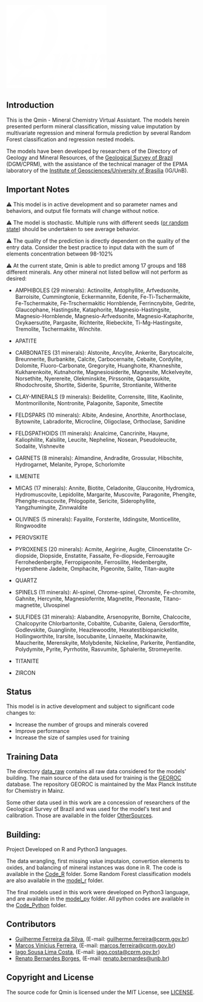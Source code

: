 ![jpeg](figures/Qmin_logo.png)

## Introduction

This is the Qmin - Mineral Chemistry Virtual Assistant. The models herein
presented perform mineral classification, missing value imputation by multivariate
regression and mineral formula prediction by several Random Forest classification 
and regression nested models.

The models have been developed by researchers of the Directory of Geology and Mineral
Resources, of the [Geological Survey of Brazil](https://www.cprm.gov.br/en/) (DGM/CPRM), with the assistance of
the technical manager of the EPMA laboratory of the [Institute of Geosciences/University of Brasília](http://www.igd.unb.br/) (IG/UnB).

## Important Notes

:warning: This model is in active development and so parameter names and
behaviors, and output file formats will change without notice.

:warning: The model is stochastic. Multiple runs with different seeds ([or random state](https://stackoverflow.com/questions/42191717/python-random-state-in-splitting-dataset))
should be undertaken to see average behavior.

:warning: The quality of the prediction is directly 
dependent on the quality of the entry data. Consider the best practice to input
data with the sum of elements concentration between 98-102%

:warning: At the current state, Qmin is able to predict among 17 groups and 188 different minerals.
Any other mineral not listed bellow will not perform as desired:

* AMPHIBOLES (29 minerals): Actinolite, Antophyllite, Arfvedsonite,
Barroisite, Cummingtonie, Eckermannite, Edenite, Fe-Ti-Tschermakite,
Fe-Tschermakite, Fe-Trschermakitic Hornblende, Ferrincnybite, Gedrite,
Glaucophane, Hastingsite, Kataphorite, Magnesio-Hastingsite, 
Magnesio-Hornblende, Magnesio-Arfvedsonite, Magnesio-Kataphorite,
Oxykaersutite, Pargasite, Richterite, Riebeckite, Ti-Mg-Hastingsite,
Tremolite, Tschermakite, Winchite.

* APATITE

* CARBONATES (31 minerals): Alstonite, Ancylite, Ankerite, Barytocalcite,
Breunnerite, Burbankite, Calcite, Carbocernaite, Cebaite, Cordylite,
Dolomite, Fluoro-Carbonate, Gregoryite, Huanghoite, Khanneshite,
Kukharenkoite, Kutnahorite, Magnesiosiderite, Magnesite, Mckelveyite,
Norsethite, Nyerereite, Olekminskite, Pirssonite, Qaqarssukite,
Rhodochrosite, Shortite, Siderite, Spurrite, Strontianite, Witherite

* CLAY-MINERALS (9 minerals): Beidellite, Corrensite, Illite, Kaolinite,
Montmorillonite, Nontronite, Palagonite, Saponite, Smectite

* FELDSPARS (10 minerals): Albite, Andesine, Anorthite, Anorthoclase, 
Bytownite, Labradorite, Microcline, Oligoclase, Orthoclase, Sanidine

* FELDSPATHOIDS (11 minerals): Analcime, Cancrinite, Hauyne, Kaliophilite,
Kalsilite, Leucite, Nepheline, Nosean, Pseudoleucite, Sodalite, Vishnevite

* GARNETS (8 minerals): Almandine, Andradite, Grossular, Hibschite,
Hydrogarnet, Melanite, Pyrope, Schorlomite

* ILMENITE

* MICAS (17 minerals): Annite, Biotite, Celadonite, Glauconite,
Hydromica, Hydromuscovite, Lepidolite, Margarite, Muscovite,
Paragonite, Phengite, Phengite-muscovite, Phlogopite, Sericite,
Siderophyllite, Yangzhumingite, Zinnwaldite

* OLIVINES (5 minerals): Fayalite, Forsterite, Iddingsite, Monticellite,
Ringwoodite

* PEROVSKITE

* PYROXENES (20 minerals): Acmite, Aegirine, Augite, Clinoenstatite
Cr-diopside, Diopside, Enstatite, Fassaite, Fe-diopside, Ferroaugite
Ferrohedenbergite, Ferropigeonite, Ferrosilite, Hedenbergite, Hypersthene
Jadeite, Omphacite, Pigeonite, Salite, Titan-augite

* QUARTZ

* SPINELS (11 minerals): Al-spinel, Chrome-spinel, Chromite, Fe-chromite,
Gahnite, Hercynite, Magnesioferrite, Magnetite, Pleonaste, Titano-magnetite,
Ulvospinel

* SULFIDES (31 minerals): Alabandite, Arsenopyrite, Bornite, Chalcocite, Chalcopyrite
Chlorbartonite, Cobaltite, Cubanite, Galena, Gersdorffite, Godlevskite,
Guanglinite, Heazlewoodite, Hexatestibiopanickelite, Hollingworthite,
Irarsite, Isocubanite, Linnaeite, Mackinawite, Maucherite, Merenskyite,
Molybdenite, Nickeline, Parkerite, Pentlandite, Polydymite, Pyrite, Pyrrhotite,
Rasvumite, Sphalerite, Stromeyerite.

* TITANITE

* ZIRCON

<p>


## Status

This model is in active development and subject to significant code changes
to:

* Increase the number of groups and minerals covered
* Improve performance
* Increase the size of samples used for training

## Training Data

The directory [data_raw](./data_raw) contains all raw data considered for the models' building. 
The main source of the data used for training is the [GEOROC](http://georoc.mpch-mainz.gwdg.de/georoc/) database.
The repository GEOROC is maintained by the Max Planck Institute for Chemistry in Mainz.

Some other data used in this work are a concession of researchers of the Geological Survey of Brazil 
and was used for the model's test and calibration. Those are available in the folder [OtherSources](./data_raw/OtherSources).

## Building:

Project Developed on R and Python3 languages.<p>

The data wrangling, first missing value imputaion, convertion elements to oxides, and balancing
of mineral instances was done in R. The code is available in the [Code_R](./Code_R) folder. Some
Random Forest classification models are also available in the [model_r](./model_r) folder.

The final models used in this work were developed on Python3 language, and are available in the [model_py](./model_py) folder.
All python codes are available in the [Code_Python](./Code_Python) folder.

## Contributors

* [Guilherme Ferreira da Silva](http://buscatextual.cnpq.br/buscatextual/visualizacv.do?id=K4452179T4&idiomaExibicao=2), (E-mail: guilherme.ferreira@cprm.gov.br)
* [Marcos Vinícius Ferreira](http://buscatextual.cnpq.br/buscatextual/visualizacv.do?id=K4331039T8&idiomaExibicao=2), (E-mail: marcos.ferreira@cprm.gov.br)
* [Iago Sousa Lima Costa](http://buscatextual.cnpq.br/buscatextual/visualizacv.do?id=K4360736A0&idiomaExibicao=2), (E-mail: iago.costa@cprm.gov.br)
* [Renato Bernardes Borges](http://buscatextual.cnpq.br/buscatextual/visualizacv.do?id=K4272197D7&idiomaExibicao=2), (E-mail: renato.bernardes@unb.br)

## Copyright and License

The source code for Qmin is licensed under the MIT License, see [LICENSE](LICENSE).
